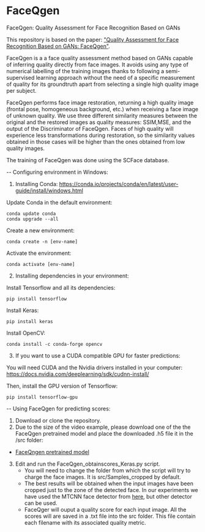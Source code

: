 # FaceQgen
FaceQgen: Quality Assessment for Face Recognition Based on GANs

This repository is based on the paper:  <a href="https://arxiv.org/abs/1904.01740" rel="nofollow">"Quality Assessment for Face Recognition Based on GANs: FaceQgen"</a>.


FaceQgen is a a face quality assessment method based on GANs capable of inferring quality directly from face images. 
It avoids using any type of numerical labelling of the training images thanks to following a semi-supervised learning approach without the need of a specific measurement of quality for its groundtruth apart from selecting a single high quality image per subject.

FaceQgen performs face image restoration, returning a high quality image (frontal pose, homogeneous background, etc.) when receiving a face image of unknown quality. We use three different similarity measures between the original and the restored images as quality measures: SSIM,MSE, and the output of the Discriminator of
FaceQgen. Faces of high quality will experience less transformations during restoration, so the similarity values obtained in those cases will be higher than the ones obtained from low quality images.

The training of FaceQgen was done using the SCFace database.

-- Configuring environment in Windows:

1) Installing Conda: https://conda.io/projects/conda/en/latest/user-guide/install/windows.html

  Update Conda in the default environment:

    conda update conda
    conda upgrade --all

  Create a new environment:

    conda create -n [env-name]

  Activate the environment:

    conda activate [env-name]

2) Installing dependencies in your environment:

  Install Tensorflow and all its dependencies: 
    
    pip install tensorflow
    
  Install Keras:
  
    pip install keras
    
  Install OpenCV:

    conda install -c conda-forge opencv
  
 3) If you want to use a CUDA compatible GPU for faster predictions:
  
   You will need CUDA and the Nvidia drivers installed in your computer: https://docs.nvidia.com/deeplearning/sdk/cudnn-install/
  
   Then, install the GPU version of Tensorflow:
    
    pip install tensorflow-gpu
  
-- Using FaceQgen for predicting scores:

  1) Download or clone the repository. 
  2) Due to the size of the video example, please download one of the the FaceQgen pretrained model and place the downloaded .h5 file it in the /src folder:  
  
  - <a href="https://github.com/uam-biometrics/FaceQnet/releases/download/v0/FaceQnet.h5" rel="nofollow">FaceQngen pretrained model</a> 
  
  3) Edit and run the FaceQgen_obtainscores_Keras.py script.
     - You will need to change the folder from which the script will try to charge the face images. It is src/Samples_cropped by default. 
     - The best results will be obtained when the input images have been cropped just to the zone of the detected face. In our experiments we have used the MTCNN face detector from <a href="https://kpzhang93.github.io/MTCNN_face_detection_alignment/index.html" rel="nofollow">here</a>, but other detector can be used.
     - FaceQger will ouput a quality score for each input image. All the scores will are saved in a .txt file into the src folder. This file contain each filename with its associated quality metric.





